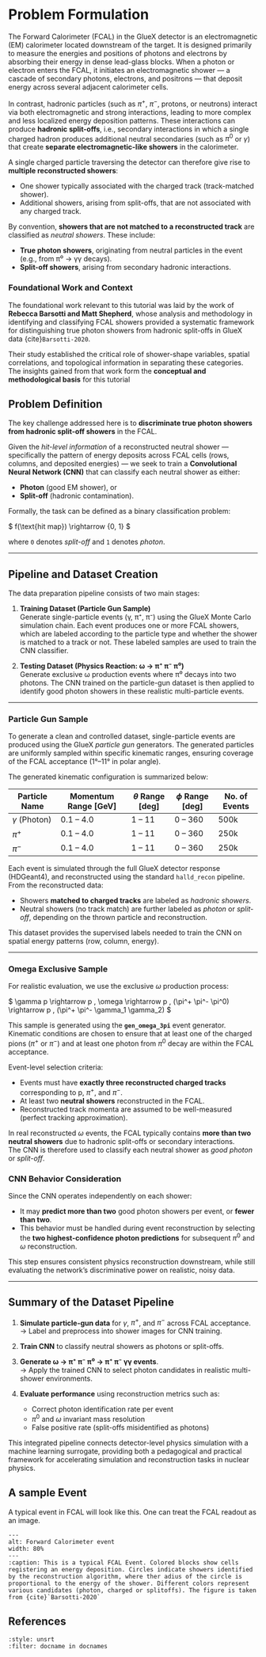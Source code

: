 # Problem Formulation

The Forward Calorimeter (FCAL) in the GlueX detector is an electromagnetic (EM) calorimeter located downstream of the target. It is designed primarily to measure the energies and positions of photons and electrons by absorbing their energy in dense lead-glass blocks. When a photon or electron enters the FCAL, it initiates an electromagnetic shower — a cascade of secondary photons, electrons, and positrons — that deposit energy across several adjacent calorimeter cells.

In contrast, hadronic particles (such as $\pi^{+}$, $\pi^{-}$, protons, or neutrons) interact via both electromagnetic and strong interactions, leading to more complex and less localized energy deposition patterns. These interactions can produce **hadronic split-offs**, i.e., secondary interactions in which a single charged hadron produces additional neutral secondaries (such as $\pi^{0}$ or $\gamma$) that create **separate electromagnetic-like showers** in the calorimeter.

A single charged particle traversing the detector can therefore give rise to **multiple reconstructed showers**:
- One shower typically associated with the charged track (track-matched shower).
- Additional showers, arising from split-offs, that are not associated with any charged track.

By convention, **showers that are not matched to a reconstructed track** are classified as *neutral showers*. These include:
- **True photon showers**, originating from neutral particles in the event (e.g., from π⁰ → γγ decays).
- **Split-off showers**, arising from secondary hadronic interactions.

### Foundational Work and Context

The foundational work relevant to this tutorial was laid by the work of **Rebecca Barsotti and Matt Shepherd**, whose analysis and methodology in identifying and classifying FCAL showers provided a systematic framework for distinguishing true photon showers from hadronic split-offs in GlueX data {cite}`Barsotti-2020`.  

Their study established the critical role of shower-shape variables, spatial correlations, and topological information in separating these categories. The insights gained from that work form the **conceptual and methodological basis** for this tutorial

## Problem Definition

The key challenge addressed here is to **discriminate true photon showers from hadronic split-off showers** in the FCAL.

Given the *hit-level information* of a reconstructed neutral shower — specifically the pattern of energy deposits across FCAL cells (rows, columns, and deposited energies) — we seek to train a **Convolutional Neural Network (CNN)** that can classify each neutral shower as either:

- **Photon** (good EM shower), or  
- **Split-off** (hadronic contamination).

Formally, the task can be defined as a binary classification problem:

$
f(\text{hit map}) \rightarrow \{0, 1\}
$

where `0` denotes *split-off* and `1` denotes *photon*.

---

## Pipeline and Dataset Creation

The data preparation pipeline consists of two main stages:

1. **Training Dataset (Particle Gun Sample)**  
   Generate single-particle events (γ, π⁺, π⁻) using the GlueX Monte Carlo simulation chain. Each event produces one or more FCAL showers, which are labeled according to the particle type and whether the shower is matched to a track or not. These labeled samples are used to train the CNN classifier.

2. **Testing Dataset (Physics Reaction: ω → π⁺ π⁻ π⁰)**  
   Generate exclusive ω production events where π⁰ decays into two photons. The CNN trained on the particle-gun dataset is then applied to identify good photon showers in these realistic multi-particle events.

---

### Particle Gun Sample

To generate a clean and controlled dataset, single-particle events are produced using the GlueX *particle gun* generators. The generated particles are uniformly sampled within specific kinematic ranges, ensuring coverage of the FCAL acceptance (1°–11° in polar angle).

The generated kinematic configuration is summarized below:

| Particle Name | Momentum Range [GeV] | $\theta$ Range [deg] | $\phi$ Range [deg] | No. of Events |
|----------------|----------------------|----------------|----------------|----------------|
| $\gamma$ (Photon)     | 0.1 – 4.0            | 1 – 11         | 0 – 360        | 500k           |
| $\pi^{+}$             | 0.1 – 4.0            | 1 – 11         | 0 – 360        | 250k           |
| $\pi^{-}$             | 0.1 – 4.0            | 1 – 11         | 0 – 360        | 250k           |

Each event is simulated through the full GlueX detector response (HDGeant4), and reconstructed using the standard `halld_recon` pipeline.  
From the reconstructed data:
- Showers **matched to charged tracks** are labeled as *hadronic showers*.
- Neutral showers (no track match) are further labeled as *photon* or *split-off*, depending on the thrown particle and reconstruction.

This dataset provides the supervised labels needed to train the CNN on spatial energy patterns (row, column, energy).

---

### Omega Exclusive Sample

For realistic evaluation, we use the exclusive $\omega$ production process:

$
\gamma p \rightarrow p \, \omega \rightarrow p \, (\pi^+ \pi^- \pi^0) \rightarrow p \, (\pi^+ \pi^- \gamma_1 \gamma_2)
$

This sample is generated using the **`gen_omega_3pi`** event generator.  
Kinematic conditions are chosen to ensure that at least one of the charged pions ($\pi^{+}$ or $\pi^{-}$) and at least one photon from $\pi^{0}$ decay are within the FCAL acceptance.

Event-level selection criteria:
- Events must have **exactly three reconstructed charged tracks** corresponding to p, $\pi^{+}$, and $\pi^{-}$.
- At least two **neutral showers** reconstructed in the FCAL.
- Reconstructed track momenta are assumed to be well-measured (perfect tracking approximation).

In real reconstructed $\omega$ events, the FCAL typically contains **more than two neutral showers** due to hadronic split-offs or secondary interactions.  
The CNN is therefore used to classify each neutral shower as *good photon* or *split-off*.

### CNN Behavior Consideration

Since the CNN operates independently on each shower:
- It may **predict more than two** good photon showers per event, or **fewer than two**.
- This behavior must be handled during event reconstruction by selecting the **two highest-confidence photon predictions** for subsequent $\pi^{0}$ and $\omega$ reconstruction.

This step ensures consistent physics reconstruction downstream, while still evaluating the network’s discriminative power on realistic, noisy data.

---

## Summary of the Dataset Pipeline

1. **Simulate particle-gun data** for $\gamma$, $\pi^{+}$, and $\pi^{-}$ across FCAL acceptance.  
   → Label and preprocess into shower images for CNN training.

2. **Train CNN** to classify neutral showers as photons or split-offs.

3. **Generate ω → π⁺ π⁻ π⁰ → π⁺ π⁻ γγ events**.  
   → Apply the trained CNN to select photon candidates in realistic multi-shower environments.

4. **Evaluate performance** using reconstruction metrics such as:
   - Correct photon identification rate per event
   - $\pi^{0}$ and $\omega$ invariant mass resolution
   - False positive rate (split-offs misidentified as photons)

This integrated pipeline connects detector-level physics simulation with a machine learning surrogate, providing both a pedagogical and practical framework for accelerating simulation and reconstruction tasks in nuclear physics.


## A sample Event

A typical event in FCAL will look like this. One can treat the FCAL readout as an image. 

```{figure} ../images/FCALEvent.png
---
alt: Forward Calorimeter event
width: 80%
---
:caption: This is a typical FCAL Event. Colored blocks show cells registering an energy deposition. Circles indicate showers identified by the reconstruction algorithm, where ther adius of the circle is proportional to the energy of the shower. Different colors represent various candidates (photon, charged or splitoffs). The figure is taken from {cite}`Barsotti-2020`
```

## References

```{bibliography}
:style: unsrt
:filter: docname in docnames
```